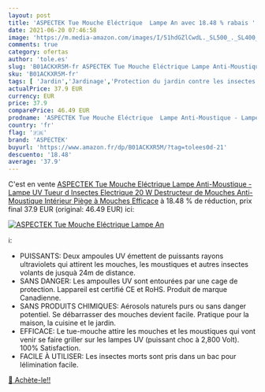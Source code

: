 ```yaml
---
layout: post
title: 'ASPECTEK Tue Mouche Eléctrique  Lampe An avec 18.48 % rabais '
date: 2021-06-20 07:46:58
image: 'https://m.media-amazon.com/images/I/51hdGZlCwdL._SL500_._SL400_.jpg'
comments: true
category: ofertas
author: 'tole.es'
slug: 'B01ACKXR5M-fr ASPECTEK Tue Mouche Eléctrique Lampe Anti-Moustique -...'
sku: 'B01ACKXR5M-fr'
tags: [ 'Jardin','Jardinage','Protection du jardin contre les insectes','Protection et anti-nuisibles pour jardin','Répulsifs à mouches','aspectek', ]
actualPrice: 37.9 EUR
currency: EUR
price: 37.9
comparePrice: 46.49 EUR
prodname: 'ASPECTEK Tue Mouche Eléctrique  Lampe Anti-Moustique - Lampe UV  Tueur d Insectes Electrique 20 W  Destructeur de Mouches  Anti-Moustique Intérieur  Piège à Mouches Efficace'
country: 'fr'
flag: '🇫🇷'
brand: 'ASPECTEK'
buyurl: 'https://www.amazon.fr/dp/B01ACKXR5M/?tag=tolees0d-21'
descuento: '18.48'
average: '37.9'
---
```


C'est en vente [ASPECTEK Tue Mouche Eléctrique  Lampe Anti-Moustique - Lampe UV  Tueur d Insectes Electrique 20 W  Destructeur de Mouches  Anti-Moustique Intérieur  Piège à Mouches Efficace](https://www.amazon.fr/dp/B01ACKXR5M/?tag=tolees0d-21)  à  18.48 % de réduction, prix final  37.9 EUR (original: 46.49 EUR) ici:

[![ASPECTEK Tue Mouche Eléctrique  Lampe An](https://m.media-amazon.com/images/I/51hdGZlCwdL._SL500_._SL400_.jpg)](https://www.amazon.fr/dp/B01ACKXR5M/?tag=tolees0d-21)

ℹ️:

- PUISSANTS: Deux ampoules UV émettent de puissants rayons ultraviolets qui attirent les mouches, les moustiques et autres insectes volants de jusquà 24m de distance.
- SANS DANGER: Les ampoulles UV sont entourées par une cage de protection. Lappareil est certifié CE et RoHS. Produit de marque Canadienne.
- SANS PRODUITS CHIMIQUES: Aérosols naturels purs ou sans danger potentiel. Se débarrasser des mouches devient facile. Pratique pour la maison, la cuisine et le jardin.
- EFFICACE: Le tue-mouche attire les mouches et les moustiques qui vont venir se faire griller sur les lampes UV (puissant choc à 2,800 Volt). 100% Satisfaction.
- FACILE À UTILISER: Les insectes morts sont pris dans un bac pour lélimination facile.

[🛒 Achète-le!!](https://www.amazon.fr/dp/B01ACKXR5M/?tag=tolees0d-21)
